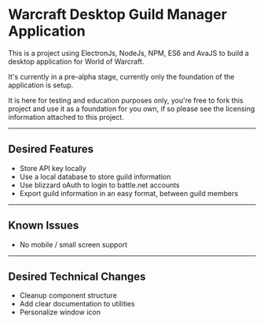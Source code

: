 Warcraft Desktop Guild Manager Application
===================


This is a project using ElectronJs, NodeJs, NPM, ES6 and AvaJS to build a desktop application for World of Warcraft.

It's currently in a pre-alpha stage, currently only the foundation of the application is setup.

It is here for testing and education purposes only, you're free to fork this project and use it as a foundation for you own, if so please see the licensing information attached to this project.

----------

Desired Features
-------------
* Store API key locally
* Use a local database to store guild information
* Use blizzard oAuth to login to battle.net accounts
* Export guild information in an easy format, between guild members

----------

Known Issues
-------------
* No mobile / small screen support

----------

Desired Technical Changes
-------------
* Cleanup component structure
* Add clear documentation to utilities
* Personalize window icon

